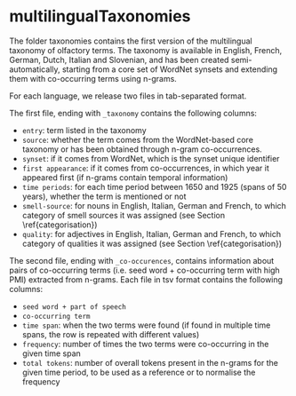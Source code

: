 # multilingualTaxonomies


The folder taxonomies contains the first version of the multilingual taxonomy of olfactory terms. The taxonomy is available in English, French, German, Dutch, Italian and Slovenian, and has been created semi-automatically, starting from a core set of WordNet synsets and extending them with co-occurring terms using n-grams. 

For each language, we release two files in tab-separated format. 

The first file, ending with `_taxonomy` contains the following columns:

* `entry`: term listed in the taxonomy
* `source`: whether the term comes from the WordNet-based core taxonomy or has been obtained through n-gram co-occurrences.
* `synset`: if it comes from WordNet, which is the synset unique identifier
* `first appearance`: if it comes from co-occurrences, in which year it appeared first (if n-grams contain temporal information)
* `time periods`: for each time period between 1650 and 1925 (spans of 50 years), whether the term is mentioned or not
* `smell-source`: for nouns in English, Italian, German and French, to which category of smell sources it was assigned (see Section \ref{categorisation})
* `quality`: for adjectives in English, Italian, German and French, to which category of qualities it was assigned (see Section \ref{categorisation}) 


The second file, ending with `_co-occurences`, contains information about pairs of co-occurring terms (i.e. seed word + co-occurring term with high PMI) extracted from n-grams. Each file in tsv format contains the following columns:


* `seed word + part of speech`
* `co-occurring term`
* `time span`: when the two terms were found (if found in multiple time spans, the row is repeated with different values)
* `frequency`: number of times the two terms were co-occurring in the given time span
* `total tokens`: number of overall tokens present in the n-grams for the given time period, to be used as a reference or to normalise the frequency
